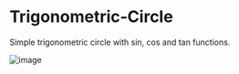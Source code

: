 # Trigonometric-Circle

Simple trigonometric circle with sin, cos and tan functions.

![image](https://user-images.githubusercontent.com/75506292/206869213-0fafa027-a510-4432-9396-f2ef3bec9601.png)
